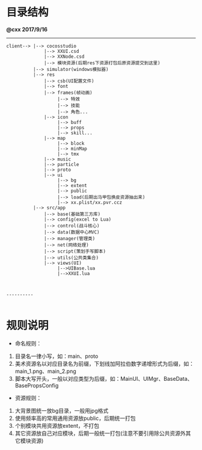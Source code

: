 # 目录结构
**@cxx    2017/9/16** 


----------


```
client--> |--> cocosstudio
			  |--> XXUI.csd
			  |--> XXNode.csd
			  |--> 模块资源(后期res下资源打包后原资源提交到这里)
		  |--> simulator(windows模拟器)	
          |--> res
              |--> csb(UI配置文件)
              |--> font
              |--> frames(帧动画)
	               |--> 特效
	               |--> 技能
	               |--> 角色...
              |--> icon
	               |--> buff
	               |--> props
	               |--> skill...
              |--> map
	               |--> block
	               |--> minMap
	               |--> tmx
              |--> music
              |--> particle
              |--> proto
              |--> ui
	               |--> bg  
	               |--> extent
	               |--> public
	               |--> load(后期出马甲包换皮资源抽出来)
	               |--> xx.plist/xx.pvr.ccz
          |--> src/app    
              |--> base(基础第三方库)
	          |--> config(excel to Lua)
	          |--> control(战斗核心)
	          |--> data(数据中心MVC)
	          |--> manager(管理类)
	          |--> net(网络处理)
	          |--> script(策划手写脚本)
	          |--> utils(公共类集合)
	          |--> views(UI)
		           |-->UIBase.lua
		           |-->XXUI.lua
		           


----------


```

	 
# 规则说明

 - 命名规则：
1. 目录名一律小写，如：main、proto
2. 美术资源名以对应目录名为前缀，下划线加阿拉伯数字递增形式为后缀，如：main_1.png、main_2.png
3. 脚本大写开头，一般以对应类型为后缀，如：MainUI、UIMgr、BaseData、BasePropsConfig

 - 资源规则：
1. 大背景图统一放bg目录，一般用jpg格式
2. 使用频率高的常用通用资源放public，后期统一打包
3. 个别模块共用资源放extent，不打包
4. 其它资源放自己对应模块，后期一般统一打包(注意不要引用除公共资源外其它模块资源) 
